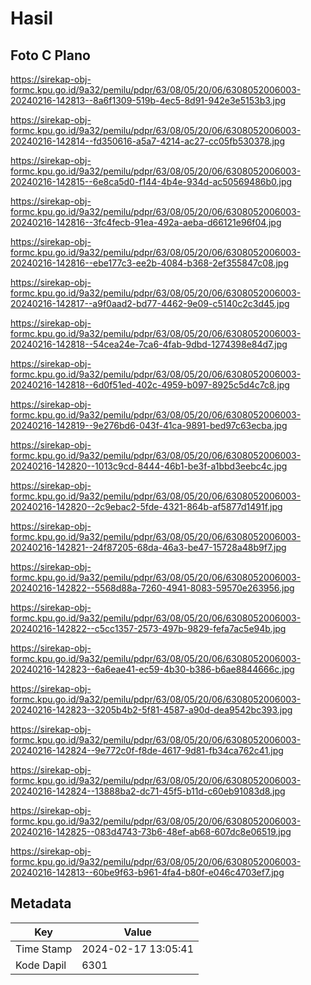 # Hasil

## Foto C Plano

https://sirekap-obj-formc.kpu.go.id/9a32/pemilu/pdpr/63/08/05/20/06/6308052006003-20240216-142813--8a6f1309-519b-4ec5-8d91-942e3e5153b3.jpg

https://sirekap-obj-formc.kpu.go.id/9a32/pemilu/pdpr/63/08/05/20/06/6308052006003-20240216-142814--fd350616-a5a7-4214-ac27-cc05fb530378.jpg

https://sirekap-obj-formc.kpu.go.id/9a32/pemilu/pdpr/63/08/05/20/06/6308052006003-20240216-142815--6e8ca5d0-f144-4b4e-934d-ac50569486b0.jpg

https://sirekap-obj-formc.kpu.go.id/9a32/pemilu/pdpr/63/08/05/20/06/6308052006003-20240216-142816--3fc4fecb-91ea-492a-aeba-d66121e96f04.jpg

https://sirekap-obj-formc.kpu.go.id/9a32/pemilu/pdpr/63/08/05/20/06/6308052006003-20240216-142816--ebe177c3-ee2b-4084-b368-2ef355847c08.jpg

https://sirekap-obj-formc.kpu.go.id/9a32/pemilu/pdpr/63/08/05/20/06/6308052006003-20240216-142817--a9f0aad2-bd77-4462-9e09-c5140c2c3d45.jpg

https://sirekap-obj-formc.kpu.go.id/9a32/pemilu/pdpr/63/08/05/20/06/6308052006003-20240216-142818--54cea24e-7ca6-4fab-9dbd-1274398e84d7.jpg

https://sirekap-obj-formc.kpu.go.id/9a32/pemilu/pdpr/63/08/05/20/06/6308052006003-20240216-142818--6d0f51ed-402c-4959-b097-8925c5d4c7c8.jpg

https://sirekap-obj-formc.kpu.go.id/9a32/pemilu/pdpr/63/08/05/20/06/6308052006003-20240216-142819--9e276bd6-043f-41ca-9891-bed97c63ecba.jpg

https://sirekap-obj-formc.kpu.go.id/9a32/pemilu/pdpr/63/08/05/20/06/6308052006003-20240216-142820--1013c9cd-8444-46b1-be3f-a1bbd3eebc4c.jpg

https://sirekap-obj-formc.kpu.go.id/9a32/pemilu/pdpr/63/08/05/20/06/6308052006003-20240216-142820--2c9ebac2-5fde-4321-864b-af5877d1491f.jpg

https://sirekap-obj-formc.kpu.go.id/9a32/pemilu/pdpr/63/08/05/20/06/6308052006003-20240216-142821--24f87205-68da-46a3-be47-15728a48b9f7.jpg

https://sirekap-obj-formc.kpu.go.id/9a32/pemilu/pdpr/63/08/05/20/06/6308052006003-20240216-142822--5568d88a-7260-4941-8083-59570e263956.jpg

https://sirekap-obj-formc.kpu.go.id/9a32/pemilu/pdpr/63/08/05/20/06/6308052006003-20240216-142822--c5cc1357-2573-497b-9829-fefa7ac5e94b.jpg

https://sirekap-obj-formc.kpu.go.id/9a32/pemilu/pdpr/63/08/05/20/06/6308052006003-20240216-142823--6a6eae41-ec59-4b30-b386-b6ae8844666c.jpg

https://sirekap-obj-formc.kpu.go.id/9a32/pemilu/pdpr/63/08/05/20/06/6308052006003-20240216-142823--3205b4b2-5f81-4587-a90d-dea9542bc393.jpg

https://sirekap-obj-formc.kpu.go.id/9a32/pemilu/pdpr/63/08/05/20/06/6308052006003-20240216-142824--9e772c0f-f8de-4617-9d81-fb34ca762c41.jpg

https://sirekap-obj-formc.kpu.go.id/9a32/pemilu/pdpr/63/08/05/20/06/6308052006003-20240216-142824--13888ba2-dc71-45f5-b11d-c60eb91083d8.jpg

https://sirekap-obj-formc.kpu.go.id/9a32/pemilu/pdpr/63/08/05/20/06/6308052006003-20240216-142825--083d4743-73b6-48ef-ab68-607dc8e06519.jpg

https://sirekap-obj-formc.kpu.go.id/9a32/pemilu/pdpr/63/08/05/20/06/6308052006003-20240216-142813--60be9f63-b961-4fa4-b80f-e046c4703ef7.jpg


## Metadata

| Key        | Value               |
| ---------- | ------------------- |
| Time Stamp | 2024-02-17 13:05:41 |
| Kode Dapil | 6301                |



